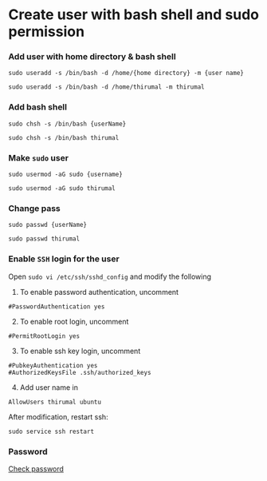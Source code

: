 # Create user with bash shell and sudo permission

### Add user with home directory & bash shell

    sudo useradd -s /bin/bash -d /home/{home directory} -m {user name}

    sudo useradd -s /bin/bash -d /home/thirumal -m thirumal

### Add bash shell

    sudo chsh -s /bin/bash {userName}

    sudo chsh -s /bin/bash thirumal

### Make `sudo` user

    sudo usermod -aG sudo {username}

    sudo usermod -aG sudo thirumal

### Change pass

    sudo passwd {userName}

    sudo passwd thirumal

### Enable `SSH` login for the user

  Open `sudo vi /etc/ssh/sshd_config` and modify the following

  1. To enable password authentication, uncomment

    #PasswordAuthentication yes

  2. To enable root login, uncomment

    #PermitRootLogin yes

  3. To enable ssh key login, uncomment

    #PubkeyAuthentication yes
    #AuthorizedKeysFile .ssh/authorized_keys

  4. Add user name in 

    AllowUsers thirumal ubuntu

  After modification, restart ssh:

    sudo service ssh restart

### Password

[Check password](./passwd.md)


